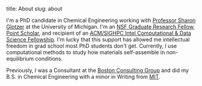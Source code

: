 title: About
slug: about

I'm a PhD candidate in Chemical Engineering working with [Professor Sharon Glotzer](http://glotzerlab.engin.umich.edu/home/) at the University of Michigan. I'm an [NSF Graduate Research Fellow](https://www.nsfgrfp.org/), [Point Scholar](https://pointfoundation.org/), and recipient of an [ACM/SIGHPC Intel Computational & Data Science Fellowship](http://www.sighpc.org/fellowships). I'm lucky that this support has allowed me intellectual freedom in grad school most PhD students don't get. Currently, I use computational methods to study how materials self-assemble in non-equilibrium conditions.

Previously, I was a Consultant at the [Boston Consulting Group](https://www.bcg.com/en-us/default.aspx) and did my B.S. in Chemical Engineering with a minor in Writing from [MIT](http://web.mit.edu/).
